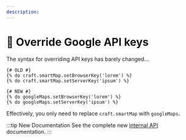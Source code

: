 ```yaml
---
description:
---
```


# 🔧 Override Google API keys

<update-message/>

The syntax for overriding API keys has barely changed...

```twig
{# OLD #}
{% do craft.smartMap.setBrowserKey('lorem') %}
{% do craft.smartMap.setServerKey('ipsum') %}

{# NEW #}
{% do googleMaps.setBrowserKey('lorem') %}
{% do googleMaps.setServerKey('ipsum') %}
```

Effectively, you only need to replace `craft.smartMap` with `googleMaps`.

:::tip New Documentation
See the complete new [internal API](/helper/api/#setbrowserkey-key) documentation.
:::
